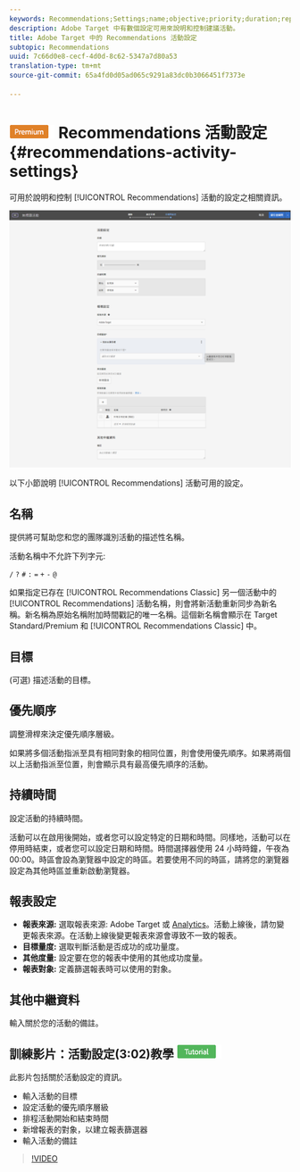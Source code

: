 ```yaml
---
keywords: Recommendations;Settings;name;objective;priority;duration;reporting settings;other metadata
description: Adobe Target 中有數個設定可用來說明和控制建議活動。
title: Adobe Target 中的 Recommendations 活動設定
subtopic: Recommendations
uuid: 7c66d0e8-cecf-4d0d-8c62-5347a7d80a53
translation-type: tm+mt
source-git-commit: 65a4fd0d05ad065c9291a83dc0b3066451f7373e

---
```



# ![PREMIUM](/help/assets/premium.png) Recommendations 活動設定{#recommendations-activity-settings}

可用於說明和控制 [!UICONTROL Recommendations] 活動的設定之相關資訊。

![Recommendations 目標和設定頁面](/help/c-recommendations/t-create-recs-activity/assets/recs-settings.png)

以下小節說明 [!UICONTROL Recommendations] 活動可用的設定。

## 名稱

提供將可幫助您和您的團隊識別活動的描述性名稱。

活動名稱中不允許下列字元:

`/`
`?`
`#`
`:`
`=`
`+`
`-`
`@`

如果指定已存在 [!UICONTROL Recommendations Classic] 另一個活動中的 [!UICONTROL Recommendations] 活動名稱，則會將新活動重新同步為新名稱。新名稱為原始名稱附加時間戳記的唯一名稱。這個新名稱會顯示在 Target Standard/Premium 和 [!UICONTROL Recommendations Classic] 中。

## 目標

(可選) 描述活動的目標。

## 優先順序

調整滑桿來決定優先順序層級。

如果將多個活動指派至具有相同對象的相同位置，則會使用優先順序。如果將兩個以上活動指派至位置，則會顯示具有最高優先順序的活動。

## 持續時間

設定活動的持續時間。

活動可以在啟用後開始，或者您可以設定特定的日期和時間。同樣地，活動可以在停用時結束，或者您可以設定日期和時間。時間選擇器使用 24 小時時鐘，午夜為 00:00。時區會設為瀏覽器中設定的時區。若要使用不同的時區，請將您的瀏覽器設定為其他時區並重新啟動瀏覽器。

## 報表設定

* **報表來源:** 選取報表來源: Adobe Target 或 [Analytics](/help/c-integrating-target-with-mac/a4t/a4t.md)。活動上線後，請勿變更報表來源。在活動上線後變更報表來源會導致不一致的報表。
* **目標量度:** 選取判斷活動是否成功的成功量度。
* **其他度量:** 設定要在您的報表中使用的其他成功度量。
* **報表對象:** 定義篩選報表時可以使用的對象。

## 其他中繼資料

輸入關於您的活動的備註。

## 訓練影片：活動設定(3:02)教學 ![課程徽章](/help/assets/tutorial.png)

此影片包括關於活動設定的資訊。

* 輸入活動的目標
* 設定活動的優先順序層級
* 排程活動開始和結束時間
* 新增報表的對象，以建立報表篩選器
* 輸入活動的備註

>[!VIDEO](https://video.tv.adobe.com/v/17381)